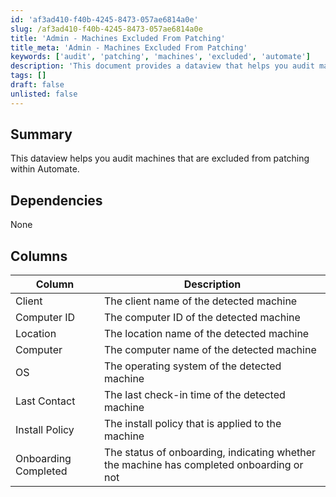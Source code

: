 ```yaml
---
id: 'af3ad410-f40b-4245-8473-057ae6814a0e'
slug: /af3ad410-f40b-4245-8473-057ae6814a0e
title: 'Admin - Machines Excluded From Patching'
title_meta: 'Admin - Machines Excluded From Patching'
keywords: ['audit', 'patching', 'machines', 'excluded', 'automate']
description: 'This document provides a dataview that helps you audit machines that are excluded from patching within ConnectWise Automate. It outlines the necessary columns and their descriptions for efficient tracking and management.'
tags: []
draft: false
unlisted: false
---
```


## Summary

This dataview helps you audit machines that are excluded from patching within Automate.

## Dependencies

None

## Columns

| Column                  | Description                                                 |
|------------------------|-------------------------------------------------------------|
| Client                 | The client name of the detected machine                     |
| Computer ID            | The computer ID of the detected machine                     |
| Location               | The location name of the detected machine                   |
| Computer               | The computer name of the detected machine                   |
| OS                     | The operating system of the detected machine                |
| Last Contact           | The last check-in time of the detected machine              |
| Install Policy         | The install policy that is applied to the machine           |
| Onboarding Completed    | The status of onboarding, indicating whether the machine has completed onboarding or not |

